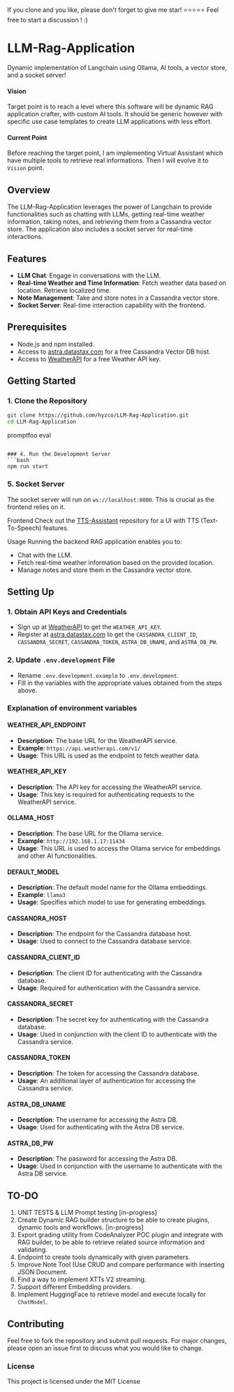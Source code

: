 If you clone and you like, please don't forget to give me star! ⭐⭐⭐⭐⭐ Feel free to start a discussion ! :)

# LLM-Rag-Application

Dynamic implementation of Langchain using Ollama, AI tools, a vector store, and a socket server!

#### Vision

Target point is to reach a level where this software will be dynamic RAG application crafter, with custom AI tools. It should be generic however with specific use case templates to create LLM applications with less effort.

#### Current Point

Before reaching the target point, I am implementing Virtual Assistant which have multiple tools to retrieve real informations. Then I will evolve it to `Vision` point.

## Overview

The LLM-Rag-Application leverages the power of Langchain to provide functionalities such as chatting with LLMs, getting real-time weather information, taking notes, and retrieving them from a Cassandra vector store. The application also includes a socket server for real-time interactions.

## Features

- **LLM Chat**: Engage in conversations with the LLM.
- **Real-time Weather and Time Information**: Fetch weather data based on location. Retrieve localized time.
- **Note Management**: Take and store notes in a Cassandra vector store.
- **Socket Server**: Real-time interaction capability with the frontend.

## Prerequisites

- Node.js and npm installed.
- Access to [astra.datastax.com](https://astra.datastax.com/) for a free Cassandra Vector DB host.
- Access to [WeatherAPI](https://www.weatherapi.com/) for a free Weather API key.

## Getting Started

### 1. Clone the Repository

```bash
git clone https://github.com/hyzco/LLM-Rag-Application.git
cd LLM-Rag-Application
```

promptfoo eval

```

### 4. Run the Development Server
```bash
npm run start
```

### 5. Socket Server

The socket server will run on `ws://localhost:8080`. This is crucial as the frontend relies on it.

Frontend
Check out the [TTS-Assistant](https://github.com/hyzco/TTS-Assistant) repository for a UI with TTS (Text-To-Speech) features.

Usage
Running the backend RAG application enables you to:

- Chat with the LLM.
- Fetch real-time weather information based on the provided location.
- Manage notes and store them in the Cassandra vector store.

## Setting Up

### 1. Obtain API Keys and Credentials

- Sign up at [WeatherAPI](https://www.weatherapi.com/) to get the `WEATHER_API_KEY`.
- Register at [astra.datastax.com](https://astra.datastax.com/) to get the `CASSANDRA_CLIENT_ID`, `CASSANDRA_SECRET`, `CASSANDRA_TOKEN`, `ASTRA_DB_UNAME`, and `ASTRA_DB_PW`.

### 2. Update `.env.development` File

- Rename `.env.development.example` to `.env.development`.
- Fill in the variables with the appropriate values obtained from the steps above.

### Explanation of environment variables

#### WEATHER_API_ENDPOINT

- **Description**: The base URL for the WeatherAPI service.
- **Example**: `https://api.weatherapi.com/v1/`
- **Usage**: This URL is used as the endpoint to fetch weather data.

#### WEATHER_API_KEY

- **Description**: The API key for accessing the WeatherAPI service.
- **Usage**: This key is required for authenticating requests to the WeatherAPI service.

#### OLLAMA_HOST

- **Description**: The base URL for the Ollama service.
- **Example**: `http://192.168.1.17:11434`
- **Usage**: This URL is used to access the Ollama service for embeddings and other AI functionalities.

#### DEFAULT_MODEL

- **Description**: The default model name for the Ollama embeddings.
- **Example**: `llama3`
- **Usage**: Specifies which model to use for generating embeddings.

#### CASSANDRA_HOST

- **Description**: The endpoint for the Cassandra database host.
- **Usage**: Used to connect to the Cassandra database service.

#### CASSANDRA_CLIENT_ID

- **Description**: The client ID for authenticating with the Cassandra database.
- **Usage**: Required for authentication with the Cassandra service.

#### CASSANDRA_SECRET

- **Description**: The secret key for authenticating with the Cassandra database.
- **Usage**: Used in conjunction with the client ID to authenticate with the Cassandra service.

#### CASSANDRA_TOKEN

- **Description**: The token for accessing the Cassandra database.
- **Usage**: An additional layer of authentication for accessing the Cassandra service.

#### ASTRA_DB_UNAME

- **Description**: The username for accessing the Astra DB.
- **Usage**: Used for authenticating with the Astra DB service.

#### ASTRA_DB_PW

- **Description**: The password for accessing the Astra DB.
- **Usage**: Used in conjunction with the username to authenticate with the Astra DB service.

## TO-DO

1. UNIT TESTS & LLM Prompt testing [in-progress]
3. Create Dynamic RAG builder structure to be able to create plugins, dynamic tools and workflows. [in-progress]
4. Export grading utility from CodeAnalyzer POC plugin and integrate with RAG builder, to be able to retrieve related source information and validating. 
1. Endpoint to create tools dynamically with given parameters.
2. Improve Note Tool (Use CRUD and compare performance with inserting JSON Document.
3. Find a way to implement XTTs V2 streaming.
4. Support different Embedding providers.
5. Implement HuggingFace to retrieve model and execute locally for `ChatModel`.

## Contributing

Feel free to fork the repository and submit pull requests. For major changes, please open an issue first to discuss what you would like to change.

### License

This project is licensed under the MIT License
